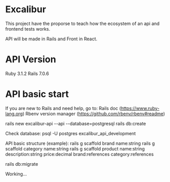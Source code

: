 # Excalibur
This project have the proporse to teach how the ecosystem of an api and frontend tests works.

API will be made in Rails and Front in React.

# API Version
Ruby 3.1.2
Rails 7.0.6

# API basic start
If you are new to Rails and need help, go to:
Rails doc (https://www.ruby-lang.org)
Rbenv version manager (https://github.com/rbenv/rbenv#readme)

rails new excalibur-api --api --database=postgresql
rails db:create

Check database:
psql -U postgres excalibur_api_development

API basic structure (example):
rails g scaffold brand name:string
rails g scaffold category name:string
rails g scaffold product name:string description:string price:decimal brand:references category:references 

rails db:migrate

Working...


